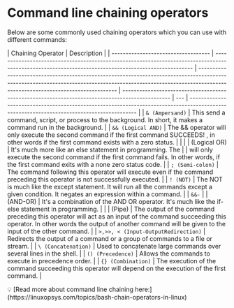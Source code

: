# Command line chaining operators

Below are some commonly used chaining operators which you can use with different commands:
<!-- Error in pipe syntex -->

| Chaining Operator                   | Description                                                                                                                                          |
| ----------------------------------- | ---------------------------------------------------------------------------------------------------------------------------------------------------- | ------------------------------------------------------------------------------------------------------------------------------------------------------------------------------------------------------------- | ----------------------------------------------------------------------------------------------- | --- | ----------------------------------------------------------------------------------------------------------------------------------------- |
| `& (Ampersand)`                     | This send a command, script, or process to the background. In short, it makes a command run in the background.                                       |
| `&& (Logical AND)`                  | The && operator will only execute the second command if the first command SUCCEEDS! , in other words if the first command exists with a zero status. |
|                                     |                                                                                                                                                      | (Logical OR)                                                                                                                                                                                                  | It's much more like an else statement in programming. The                                       |     | will only execute the second command if the first command fails. In other words, if the first command exits with a none zero status code. |
| `; (Semi-colon)`                    | The command following this operator will execute even if the command preceding this operator is not successfully executed.                           |
| `! (NOT)`                           | The NOT is much like the except statement. It will run all the commands except a given condition. It negates an expression within a command.         |
| `&&-`                               |                                                                                                                                                      | (AND-OR)                                                                                                                                                                                                      | It's a combination of the AND OR operator. It's much like the if-else statement in programming. |
|                                     | (Pipe)                                                                                                                                               | The output of the command preceding this operator will act as an input of the command succeeding this operator. In other words the output of another command will be given to the input of the other command. |
| `>,>>, < (Input-OutputRedirection)` | Redirects the output of a command or a group of commands to a file or stream.                                                                        |
| `\ (Concatenation)`                 | Used to concatenate large commands over several lines in the shell.                                                                                  |
| `() (Precedence)`                   | Allows the commands to execute in precedence order.                                                                                                  |
| `{} (Combination)`                  | The execution of the command succeeding this operator will depend on the execution of the first command.                                             |

<aside>
💡 [Read more about command line chaining here:](https://linuxopsys.com/topics/bash-chain-operators-in-linux)

</aside>
